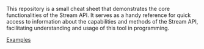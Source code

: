 This repository is a small cheat sheet that demonstrates the core functionalities of the Stream API. It serves as a handy reference for quick access to information about the capabilities and methods of the Stream API, facilitating understanding and usage of this tool in programming.

[Examples](./src/test/java/Streams.java)